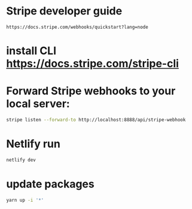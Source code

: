 # Stripe developer guide

```
https://docs.stripe.com/webhooks/quickstart?lang=node
```

# install CLI https://docs.stripe.com/stripe-cli

# Forward Stripe webhooks to your local server:

```bash
stripe listen --forward-to http://localhost:8888/api/stripe-webhook
```

# Netlify run

```bash
netlify dev
```

# update packages

```bash
yarn up -i '*'
```
